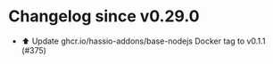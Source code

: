# Changelog since v0.29.0
- ⬆️ Update ghcr.io/hassio-addons/base-nodejs Docker tag to v0.1.1 (#375) 
